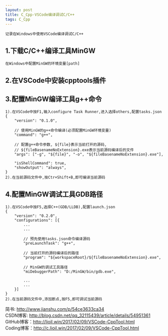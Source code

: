 ```yaml
---
layout: post
title: C_Cpp-VSCode编译调试C/C++
tags: C_Cpp
---
```

	记录在Windows中使用VSCode编译调试C/C++

## 1.下载C/C++编译工具MinGW
	在Windows中配置MinGW的环境变量[path]

## 2.在VSCode中安装cpptools插件

## 3.配置MinGW编译工具g++命令
	1).在VSCode中按F1,输入configure Task Runner,进入选择others,配置tasks.json
	{
		"version": "0.1.0",
		
		// 使用MinGW的g++命令编译(必须配置MinGW环境变量)
		"command": "g++",
		
		// 配置g++命令参数, ${file}表示当前打开的源码, 
		// ${fileBasenameNoExtension}.exe表示当前源码编译后的文件
		"args": ["-g", "${file}", "-o", "${fileBasenameNoExtension}.exe"],
		
		"isShellCommand": true,
		"showOutput": "always",
	}
	2).在当前源码文件中,按Ctr+Shift+B,即可编译当前源码

## 4.配置MinGW调试工具GDB路径	
	1).在VSCode中按F5,选择C++(GDB/LLDB),配置launch.json
	{
		"version": "0.2.0",
		"configurations": [{
			...
			...
			
			// 预先使用tasks.json命令编译源码
			"preLaunchTask": "g++",
			
			// 当前打开的源码编译后的路径
			"program": "${workspaceRoot}/${fileBasenameNoExtension}.exe",
			
			// MinGW的调试工具路径
			"miDebuggerPath": "D:/MinGW/bin/gdb.exe",
			
			...
			...
		}]
	}
	2).在当前源码文件中,添加断点,按F5,即可调试当前源码

简书: http://www.jianshu.com/p/54ce3633ca34  
CSDN博客: http://blog.csdn.net/qq_32115439/article/details/54951361   
GitHub博客：http://lioil.win/2017/02/09/VSCode-CppTool.html   
Coding博客：http://c.lioil.win/2017/02/09/VSCode-CppTool.html